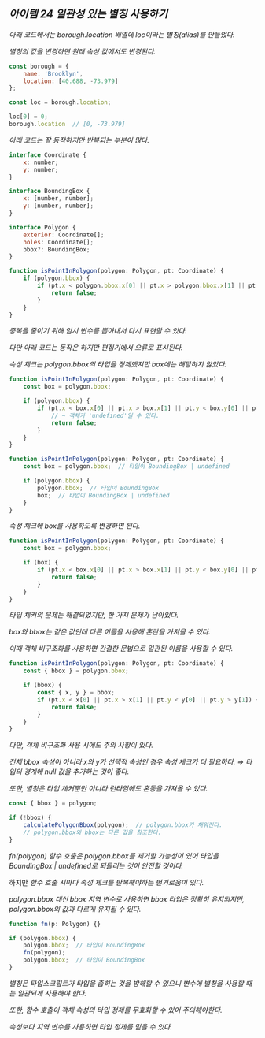 ## *아이템 24 일관성 있는 별칭 사용하기*

*아래 코드에서는 borough.location 배열에 loc이라는 별칭(alias)를 만들었다.*

*별칭의 값을 변경하면 원래 속성 값에서도 변경된다.* 

```jsx
const borough = {
    name: 'Brooklyn',
    location: [40.688, -73.979]
};

const loc = borough.location;
```

```jsx
loc[0] = 0;
borough.location  // [0, -73.979]
```

*아래 코드는 잘 동작하지만 반복되는 부분이 많다.*

```jsx
interface Coordinate {
    x: number;
    y: number;
}

interface BoundingBox {
    x: [number, number];
    y: [number, number];
}

interface Polygon {
    exterior: Coordinate[];
    holes: Coordinate[];
    bbox?: BoundingBox;
}

function isPointInPolygon(polygon: Polygon, pt: Coordinate) {
    if (polygon.bbox) {
        if (pt.x < polygon.bbox.x[0] || pt.x > polygon.bbox.x[1] || pt.y < polygon.bbox.y[0] || pt.y > polygon.bbox.y[1]) {
            return false;
        }
    }
}
```

*중복을 줄이기 위해 임시 변수를 뽑아내서 다시 표현할 수 있다.*

*다만 아래 코드는 동작은 하지만 편집기에서 오류로 표시된다.*

*속성 체크는 polygon.bbox의 타입을 정제했지만 box에는 해당하지 않았다.*

```jsx
function isPointInPolygon(polygon: Polygon, pt: Coordinate) {
    const box = polygon.bbox;

    if (polygon.bbox) {
        if (pt.x < box.x[0] || pt.x > box.x[1] || pt.y < box.y[0] || pt.y > box.y[1]) {
            // ~ 객체가 'undefined'일 수 있다.
            return false;
        }
    }
}
```

```jsx
function isPointInPolygon(polygon: Polygon, pt: Coordinate) {
    const box = polygon.bbox;  // 타입이 BoundingBox | undefined

    if (polygon.bbox) {
        polygon.bbox;  // 타입이 BoundingBox
        box;  // 타입이 BoundingBox | undefined
    }
}
```

*속성 체크에 box를 사용하도록 변경하면 된다.*

```jsx
function isPointInPolygon(polygon: Polygon, pt: Coordinate) {
    const box = polygon.bbox;

    if (box) {
        if (pt.x < box.x[0] || pt.x > box.x[1] || pt.y < box.y[0] || pt.y > box.y[1]) {
            return false;
        }
    }
}
```

*타입 체커의 문제는 해결되었지만, 한 가지 문제가 남아있다.*

*box와 bbox는 같은 값인데 다른 이름을 사용해 혼란을 가져올 수 있다.*

*이때 객체 비구조화를 사용하면 간결한 문법으로 일관된 이름을 사용할 수 있다.*

```jsx
function isPointInPolygon(polygon: Polygon, pt: Coordinate) {
    const { bbox } = polygon.bbox;

    if (bbox) {
        const { x, y } = bbox;
        if (pt.x < x[0] || pt.x > x[1] || pt.y < y[0] || pt.y > y[1]) {
            return false;
        }
    }
}
```

*다만, 객체 비구조화 사용 시에도 주의 사항이 있다.*

*전체 bbox 속성이 아니라 x와 y가 선택적 속성인 경우 속성 체크가 더 필요하다. ⇒ 타입의 경계에 null 값을 추가하는 것이 좋다.*

*또한, 별칭은 타입 체커뿐만 아니라 런타임에도 혼동을 가져올 수 있다.*

```jsx
const { bbox } = polygon;

if (!bbox) {
    calculatePolygonBbox(polygon);  // polygon.bbox가 채워진다.
    // polygon.bbox와 bbox는 다른 값을 참조한다.
}
```

*fn(polygon) 함수 호출은 polygon.bbox를 제거할 가능성이 있어 타입을 BoundingBox | undefined로 되돌리는 것이 안전할 것이다.*

하지만 *함수 호출 시마다 속성 체크를 반복해야하는 번거로움이 있다.*

*polygon.bbox 대신 bbox 지역 변수로 사용하면 bbox 타입은 정확히 유지되지만, polygon.bbox의 값과 다르게 유지될 수 있다.* 

```jsx
function fn(p: Polygon) {}

if (polygon.bbox) {
	polygon.bbox;  // 타입이 BoundingBox
	fn(polygon);
	polygon.bbox;  // 타입이 BoundingBox
}
```

*별칭은 타입스크립트가 타입을 좁히는 것을 방해할 수 있으니 변수에 별칭을 사용할 때는 일관되게 사용해야 한다.*

*또한, 함수 호출이 객체 속성의 타입 정제를 무효화할 수 있어 주의해야한다.*

*속성보다 지역 변수를 사용하면 타입 정제를 믿을 수 있다.*